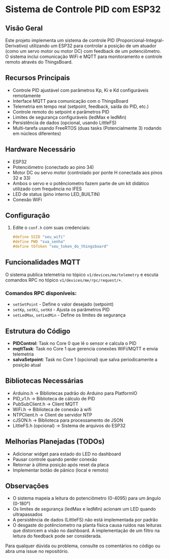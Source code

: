 # Sistema de Controle PID com ESP32

## Visão Geral
Este projeto implementa um sistema de controle PID (Proporcional-Integral-Derivativo) utilizando um ESP32 para controlar a posição de um atuador (como um servo motor ou motor DC) com feedback de um potenciômetro. O sistema inclui comunicação WiFi e MQTT para monitoramento e controle remoto através do ThingsBoard.

## Recursos Principais
- Controle PID ajustável com parâmetros Kp, Ki e Kd configuráveis remotamente
- Interface MQTT para comunicação com o ThingsBoard
- Telemetria em tempo real (setpoint, feedback, saída do PID, etc.)
- Controle remoto do setpoint e parâmetros PID
- Limites de segurança configuráveis (ledMax e ledMin)
- Persistência de dados (opcional, usando LittleFS)
- Multi-tarefa usando FreeRTOS (duas tasks (Potencialmente 3) rodando em núcleos diferentes)

## Hardware Necessário
- ESP32
- Potenciômetro (conectado ao pino 34)
- Motor DC ou servo motor (controlado por ponte H conectada aos pinos 32 e 33)
- Ambos o servo e o potênciometro fazem parte de um kit didático utilizado com frequência no IFES
- LED de status (pino interno LED_BUILTIN)
- Conexão WiFi

## Configuração
1. Edite o `conf.h` com suas credenciais:
   ```cpp
   #define SSID "seu_wifi"
   #define PWD "sua_senha"
   #define tbToken "seu_token_do_thingsboard"
   ```

## Funcionalidades MQTT
O sistema publica telemetria no tópico `v1/devices/me/telemetry` e escuta comandos RPC no tópico `v1/devices/me/rpc/request/+`.

### Comandos RPC disponíveis:
- `setSetPoint` - Define o valor desejado (setpoint)
- `setKp`, `setKi`, `setKd` - Ajusta os parâmetros PID
- `setLedMax`, `setLedMin` - Define os limites de segurança

## Estrutura do Código
- **PIDControl**: Task no Core 0 que lê o sensor e calcula o PID
- **mqttTask**: Task no Core 1 que gerencia conexões WiFi/MQTT e envia telemetria
- **salvaSetpoint**: Task no Core 1 (opcional) que salva periodicamente a posição atual

## Bibliotecas Necessárias
- Arduino.h -> Bibliotecas padrão do Arduino para PlatformIO
- PID_v1.h -> Biblioteca de cálculo de PID
- PubSubClient.h -> Client MQTT
- WiFi.h -> Biblioteca de conexão à wifi
- NTPClient.h -> Client de servidor NTP
- cJSON.h -> Biblioteca para processamento de JSON
- LittleFS.h (opcional) -> Sistema de arquivos do ESP32

## Melhorias Planejadas (TODOs)
- Adicionar widget para estado do LED no dashboard
- Pausar controle quando perder conexão
- Retornar à última posição após reset da placa
- Implementar botão de pânico (local e remoto)

## Observações
- O sistema mapeia a leitura do potenciômetro (0-4095) para um ângulo (0-180°)
- Os limites de segurança (ledMax e ledMin) acionam um LED quando ultrapassados
- A persistência de dados (LittleFS) não está implementada por padrão
- O desgaste do potênciometro na planta física causa ruídos nas leituras que distorcem a visão no dashboard. A implementação de um filtro na leitura do feedback pode ser considerada.

Para qualquer dúvida ou problema, consulte os comentários no código ou abra uma issue no repositório.